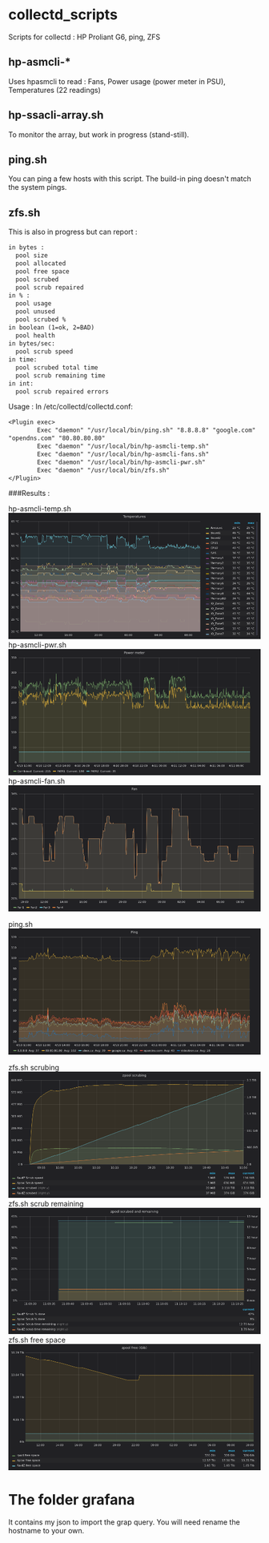 # collectd_scripts
Scripts for collectd : HP Proliant G6, ping, ZFS

## hp-asmcli-*
Uses hpasmcli to read :
Fans,
Power usage (power meter in PSU),
Temperatures (22 readings)

## hp-ssacli-array.sh
To monitor the array, but work in progress (stand-still).

## ping.sh
You can ping a few hosts with this script. The build-in ping doesn't match the system pings.

## zfs.sh
This is also in progress but can report : 
```
in bytes :
  pool size
  pool allocated
  pool free space
  pool scrubed
  pool scrub repaired
in % :
  pool usage
  pool unused
  pool scrubed % 
in boolean (1=ok, 2=BAD)
  pool health
in bytes/sec:
  pool scrub speed
in time:
  pool scrubed total time
  pool scrub remaining time
in int:
  pool scrub repaired errors
  ```
  
  Usage :
In /etc/collectd/collectd.conf:
```
<Plugin exec>
        Exec "daemon" "/usr/local/bin/ping.sh" "8.8.8.8" "google.com" "opendns.com" "80.80.80.80"
        Exec "daemon" "/usr/local/bin/hp-asmcli-temp.sh"
        Exec "daemon" "/usr/local/bin/hp-asmcli-fans.sh"
        Exec "daemon" "/usr/local/bin/hp-asmcli-pwr.sh"
        Exec "daemon" "/usr/local/bin/zfs.sh"
</Plugin>
```

###Results :

hp-asmcli-temp.sh
![alt text](images/hp-asmcli-temp.png "Temperatures")
hp-asmcli-pwr.sh
![alt text](images/hp-asmcli-pwr.png "Power")
hp-asmcli-fan.sh
![alt text](images/hp-asmcli-fan.png "Fan")

ping.sh
![alt text](images/ping.png "Ping")

zfs.sh scrubing
![alt text](images/zfs-scrubing.png "Scrubing")
zfs.sh scrub remaining
![alt text](images/zfs-scrub_remaining.png "Scrub remaining")
zfs.sh free space
![alt text](images/zfs-free.png "Free")

# The folder grafana 
It contains my json to import the grap query.
You will need rename the hostname to your own.

